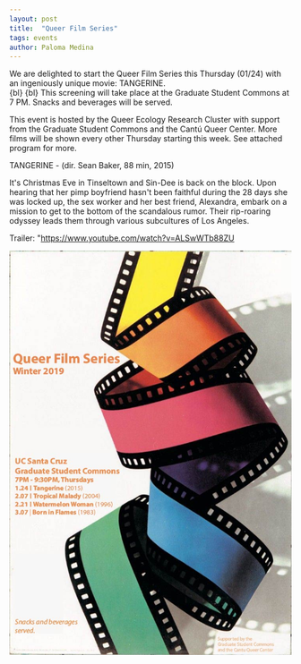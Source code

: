 ```yaml
---
layout: post
title:  "Queer Film Series"
tags: events
author: Paloma Medina
---
```


We are delighted to start the Queer Film Series this Thursday (01/24) with an ingeniously unique movie: TANGERINE.  
{bl}
{bl}
This screening will take place at the Graduate Student Commons at 7 PM. Snacks and beverages will be served.  


This event is hosted by the Queer Ecology Research Cluster with support from the Graduate Student Commons and the Cantú Queer Center. More films will be shown every other Thursday starting this week. See attached program for more.  


TANGERINE - (dir. Sean Baker, 88 min, 2015)  


It's Christmas Eve in Tinseltown and Sin-Dee is back on the block. Upon hearing that her pimp boyfriend hasn't been faithful during the 28 days she was locked up, the sex worker and her best friend, Alexandra, embark on a mission to get to the bottom of the scandalous rumor. Their rip-roaring odyssey leads them through various subcultures of Los Angeles.  


Trailer: "https://www.youtube.com/watch?v=ALSwWTb88ZU   


![](/images/film-fest-qerc-final.jpg)
